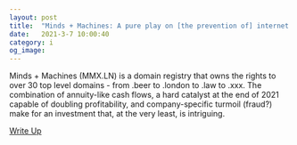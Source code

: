 ```yaml
---
layout: post
title:  "Minds + Machines: A pure play on [the prevention of] internet spam and porn via domains."
date:   2021-3-7 10:00:40
category: i
og_image:
---
```


Minds + Machines (MMX.LN) is a domain registry that owns the rights to over 30 top level domains - from .beer to .london to .law to .xxx. The combination of annuity-like cash flows, a hard catalyst at the end of 2021 capable of doubling profitability, and company-specific turmoil (fraud?) make for an investment that, at the very least, is intriguing.

<a href="https://csahil.github.io/assets/MMX.pdf">Write Up</a>
